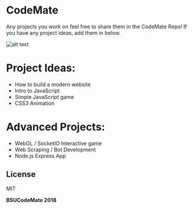 # CodeMate

Any projects you work on feel free to share them in the CodeMate Repo!
If you have any project ideas, add them in below.

[logo]: https://scontent-lht6-1.xx.fbcdn.net/v/t1.0-9/42665036_312047072907105_4492898548848787456_n.jpg?_nc_cat=103&oh=e4350ca04fb5cf1c0350384b40d1a533&oe=5C50BCDA "Logo Title Text 2"


![alt text](https://scontent-lht6-1.xx.fbcdn.net/v/t1.0-9/42665036_312047072907105_4492898548848787456_n.jpg?_nc_cat=103&oh=e4350ca04fb5cf1c0350384b40d1a533&oe=5C50BCDA "Logo Title Text 1")


# Project Ideas:

  - How to build a modern website
  - Intro to JavaScript
  - Simple JavaScript game
  - CSS3 Animation
  
# Advanced Projects:

- WebGL / SocketIO Interactive game
- Web Scraping / Bot Development
- Node.js Express App

License
----

MIT


**BSUCodeMate 2018**

[//]: # (These are reference links used in the body of this note and get stripped out when the markdown processor does its job. There is no need to format nicely because it shouldn't be seen. Thanks SO - http://stackoverflow.com/questions/4823468/store-comments-in-markdown-syntax)


   [dill]: <https://github.com/joemccann/dillinger>
   [git-repo-url]: <https://github.com/joemccann/dillinger.git>
   [john gruber]: <http://daringfireball.net>
   [df1]: <http://daringfireball.net/projects/markdown/>
   [markdown-it]: <https://github.com/markdown-it/markdown-it>
   [Ace Editor]: <http://ace.ajax.org>
   [node.js]: <http://nodejs.org>
   [Twitter Bootstrap]: <http://twitter.github.com/bootstrap/>
   [jQuery]: <http://jquery.com>
   [@tjholowaychuk]: <http://twitter.com/tjholowaychuk>
   [express]: <http://expressjs.com>
   [AngularJS]: <http://angularjs.org>
   [Gulp]: <http://gulpjs.com>

   [PlDb]: <https://github.com/joemccann/dillinger/tree/master/plugins/dropbox/README.md>
   [PlGh]: <https://github.com/joemccann/dillinger/tree/master/plugins/github/README.md>
   [PlGd]: <https://github.com/joemccann/dillinger/tree/master/plugins/googledrive/README.md>
   [PlOd]: <https://github.com/joemccann/dillinger/tree/master/plugins/onedrive/README.md>
   [PlMe]: <https://github.com/joemccann/dillinger/tree/master/plugins/medium/README.md>
   [PlGa]: <https://github.com/RahulHP/dillinger/blob/master/plugins/googleanalytics/README.md>
